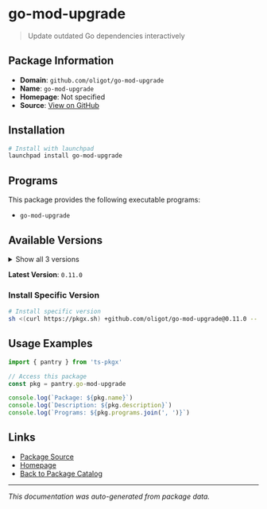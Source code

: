 # go-mod-upgrade

> Update outdated Go dependencies interactively

## Package Information

- **Domain**: `github.com/oligot/go-mod-upgrade`
- **Name**: `go-mod-upgrade`
- **Homepage**: Not specified
- **Source**: [View on GitHub](https://github.com/pkgxdev/pantry/tree/main/projects/github.com/oligot/go-mod-upgrade/package.yml)

## Installation

```bash
# Install with launchpad
launchpad install go-mod-upgrade
```

## Programs

This package provides the following executable programs:

- `go-mod-upgrade`

## Available Versions

<details>
<summary>Show all 3 versions</summary>

- `0.11.0`, `0.10.0`, `0.9.1`

</details>

**Latest Version**: `0.11.0`

### Install Specific Version

```bash
# Install specific version
sh <(curl https://pkgx.sh) +github.com/oligot/go-mod-upgrade@0.11.0 -- $SHELL -i
```

## Usage Examples

```typescript
import { pantry } from 'ts-pkgx'

// Access this package
const pkg = pantry.go-mod-upgrade

console.log(`Package: ${pkg.name}`)
console.log(`Description: ${pkg.description}`)
console.log(`Programs: ${pkg.programs.join(', ')}`)
```

## Links

- [Package Source](https://github.com/pkgxdev/pantry/tree/main/projects/github.com/oligot/go-mod-upgrade/package.yml)
- [Homepage](#)
- [Back to Package Catalog](../package-catalog.md)

---

*This documentation was auto-generated from package data.*
